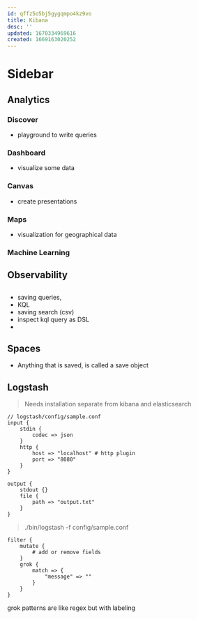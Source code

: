 ```yaml
---
id: qffz5o5bj5gygqmpo4kz9vo
title: Kibana
desc: ''
updated: 1670334969616
created: 1669163020252
---
```


# Sidebar

## Analytics

### Discover

- playground to write queries

### Dashboard

- visualize some data

### Canvas

- create presentations

### Maps

- visualization for geographical data

### Machine Learning

## Observability

## 

- saving queries,
- KQL
- saving search (csv)
- inspect kql query as DSL
- 

## Spaces

- Anything that is saved, is called a save object

## Logstash

> Needs installation separate from kibana and elasticsearch

```
// logstash/config/sample.conf
input {
    stdin {
        codec => json
    }
    http {
        host => "localhost" # http plugin
        port => "8080"
    }
}

output {
    stdout {}
    file {
        path => "output.txt"
    }
}
```

> ./bin/logstash -f config/sample.conf



```
filter {
    mutate {
        # add or remove fields
    }
    grok {
        match => {
            "message" => ""
        }
    }
}
```

grok patterns are like regex but with labeling



